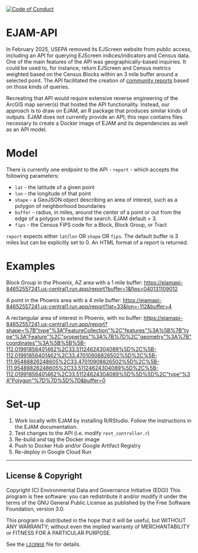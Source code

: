  [![Code of Conduct](https://img.shields.io/badge/%E2%9D%A4-code%20of%20conduct-blue.svg?style=flat)](https://github.com/edgi-govdata-archiving/overview/blob/main/CONDUCT.md)

# EJAM-API
In February 2025, USEPA removed its EJScreen website from public access, including an API for querying EJScreen indices/indicators and Census data. One of the main features of the API was geographically-based inquiries. It could be used to, for instance, return  EJScreen and Census metrics weighted based on the Census Blocks within an 3 mile buffer around a selected point. The API facilitated the creation of [community reports](https://www.sf.gov/sites/default/files/2024-03/EJScreen%20Community%20Report.pdf) based on those kinds of queries. 

Recreating that API would require extensive reverse engineering of the ArcGIS map server(s) that hosted the API functionality. Instead, our approach is to draw on EJAM, an R package that produces similar kinds of outputs. EJAM does not currently provide an API; this repo contains files necessary to create a Docker image of EJAM and its dependencies as well as an API model.

# Model
There is currently one endpoint to the API - `report` - which accepts the following parameters:
- `lat` - the latitude of a given point
- `lon` - the longitude of that point
- `shape` - a GeoJSON object describing an area of interest, such as a polygon of neighborhood boundaries
- `buffer` - radius, in miles, around the center of a point or out from the edge of a polygon to extend the search. EJAM default = 3.
- `fips` - the Census FIPS code for a Block, Block Group, or Tract

`report` expects either `lat`/`lon` OR `shape` OR `fips`. The default buffer is 3 miles but can be explicitly set to 0.
An HTML format of a report is returned.

# Examples
Block Group in the Phoenix, AZ area with a 1 mile buffer: https://ejamapi-84652557241.us-central1.run.app/report?buffer=1&fips=040131109012

A point in the Phoenix area with a 4 mile buffer: https://ejamapi-84652557241.us-central1.run.app/report?lat=33&lon=-112&buffer=4

A rectangular area of interest in Phoenix, with no buffer: https://ejamapi-84652557241.us-central1.run.app/report?shape=%7B"type"%3A"FeatureCollection"%2C"features"%3A%5B%7B"type"%3A"Feature"%2C"properties"%3A%7B%7D%2C"geometry"%3A%7B"coordinates"%3A%5B%5B%5B-112.01991856401462%2C33.51124624304089%5D%2C%5B-112.01991856401462%2C33.47010908826502%5D%2C%5B-111.95488826248605%2C33.47010908826502%5D%2C%5B-111.95488826248605%2C33.51124624304089%5D%2C%5B-112.01991856401462%2C33.51124624304089%5D%5D%5D%2C"type"%3A"Polygon"%7D%7D%5D%7D&buffer=0

# Set-up
1. Work locally with EJAM by installing R/RStudio. Follow the instructions in the EJAM documentation.
2. Test changes to the API (i.e. modify `rest_controller.r`)
3. Re-build and tag the Docker image
4. Push to Docker Hub and/or Google Artifact Registry
5. Re-deploy in Google Cloud Run

---

## License & Copyright

Copyright (C) <year> Environmental Data and Governance Initiative (EDGI)
This program is free software: you can redistribute it and/or modify it under the terms of the GNU General Public License as published by the Free Software Foundation, version 3.0.

This program is distributed in the hope that it will be useful, but WITHOUT ANY WARRANTY; without even the implied warranty of MERCHANTABILITY or FITNESS FOR A PARTICULAR PURPOSE.

See the [`LICENSE`](/LICENSE) file for details.